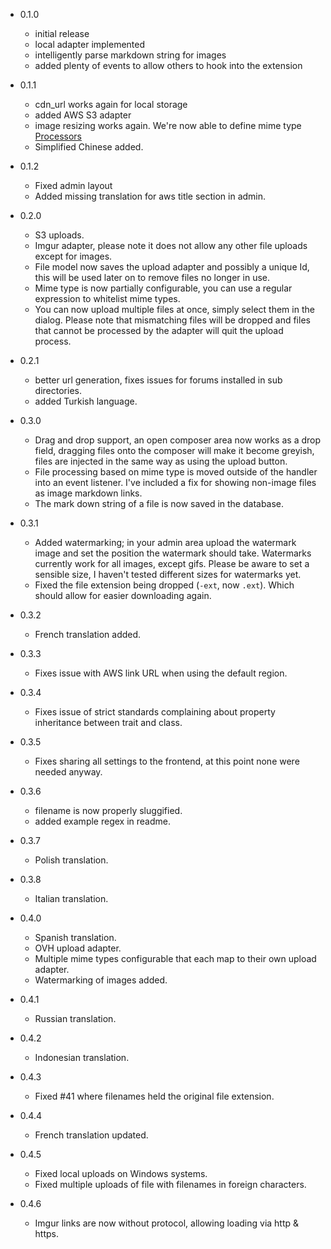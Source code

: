 - 0.1.0
  - initial release
  - local adapter implemented
  - intelligently parse markdown string for images
  - added plenty of events to allow others to hook into the extension

- 0.1.1
  - cdn_url works again for local storage
  - added AWS S3 adapter
  - image resizing works again. We're now able to define mime type [Processors](https://github.com/flagrow/upload/blob/master/src/Processors/ImageProcessor.php)
  - Simplified Chinese added.

- 0.1.2
  - Fixed admin layout
  - Added missing translation for aws title section in admin.

- 0.2.0
  - S3 uploads.
  - Imgur adapter, please note it does not allow any other file uploads except for images.
  - File model now saves the upload adapter and possibly a unique Id, this will be used later on to remove files no longer in use.
  - Mime type is now partially configurable, you can use a regular expression to whitelist mime types.
  - You can now upload multiple files at once, simply select them in the dialog. Please note that mismatching files will be dropped and files that cannot be processed by the adapter will quit the upload process.

- 0.2.1
  - better url generation, fixes issues for forums installed in sub directories.
  - added Turkish language.
- 0.3.0
  - Drag and drop support, an open composer area now works as a drop field, dragging files onto the composer will make it become greyish, files are injected in the same way as using the upload button.
  - File processing based on mime type is moved outside of the handler into an event listener. I've included a fix for showing non-image files as image markdown links.
  - The mark down string of a file is now saved in the database.
- 0.3.1
  - Added watermarking; in your admin area upload the watermark image and set the position the watermark should take. Watermarks currently work for all images, except gifs. Please be aware to set a sensible size, I haven't tested different sizes for watermarks yet.
  - Fixed the file extension being dropped (`-ext`, now `.ext`). Which should allow for easier downloading again.
- 0.3.2
  - French translation added.
- 0.3.3
  - Fixes issue with AWS link URL when using the default region.
- 0.3.4
  - Fixes issue of strict standards complaining about property inheritance between trait and class.
- 0.3.5
  - Fixes sharing all settings to the frontend, at this point none were needed anyway.
- 0.3.6
  - filename is now properly sluggified.
  - added example regex in readme.
- 0.3.7
  - Polish translation.
- 0.3.8
  - Italian translation.
- 0.4.0
  - Spanish translation.
  - OVH upload adapter.
  - Multiple mime types configurable that each map to their own upload adapter.
  - Watermarking of images added.
- 0.4.1
  - Russian translation.
- 0.4.2
  - Indonesian translation.
- 0.4.3
  - Fixed #41 where filenames held the original file extension.
- 0.4.4
  - French translation updated.
- 0.4.5
  - Fixed local uploads on Windows systems.
  - Fixed multiple uploads of file with filenames in foreign characters.
- 0.4.6
  - Imgur links are now without protocol, allowing loading via http & https.
